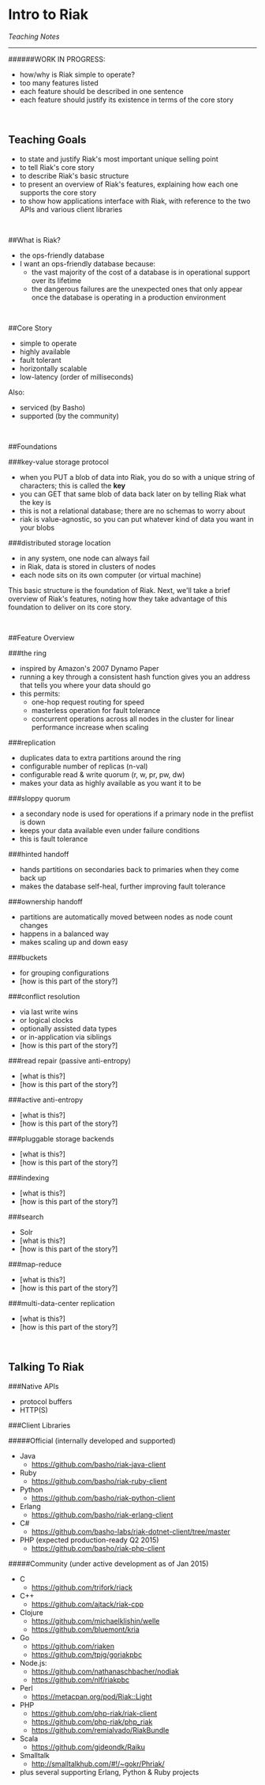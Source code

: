# Intro to Riak
*Teaching Notes*

---
######WORK IN PROGRESS:

+ how/why is Riak simple to operate?
+ too many features listed
+ each feature should be described in one sentence
+ each feature should justify its existence in terms of the core story

<br>

## Teaching Goals

+ to state and justify Riak's most important unique selling point
+ to tell Riak's core story
+ to describe Riak's basic structure
+ to present an overview of Riak's features, explaining how each one supports the core story
+ to show how applications interface with Riak, with reference to the two APIs and various client libraries

<br>


##What is Riak?

+ the ops-friendly database
+ I want an ops-friendly database because:
	+ the vast majority of the cost of a database is in operational support over its lifetime
	+ the dangerous failures are the unexpected ones that only appear once the database is operating in a production environment

<br>

##Core Story

+ simple to operate
+ highly available
+ fault tolerant
+ horizontally scalable
+ low-latency (order of milliseconds)

Also:
+ serviced (by Basho)
+ supported (by the community)

<br>

##Foundations

###key-value storage protocol

+ when you PUT a blob of data into Riak, you do so with a unique string of characters; this is called the **key**
+ you can GET that same blob of data back later on by telling Riak what the key is
+ this is not a relational database; there are no schemas to worry about 
+ riak is value-agnostic, so you can put whatever kind of data you want in your blobs

###distributed storage location

+ in any system, one node can always fail
+ in Riak, data is stored in clusters of nodes
+ each node sits on its own computer (or virtual machine)

This basic structure is the foundation of Riak. Next, we'll take a brief overview of Riak's features, noting how they take advantage of this foundation to deliver on its core story.

<br>

##Feature Overview

###the ring
+ inspired by Amazon's 2007 Dynamo Paper
+ running a key through a consistent hash function gives you an address that tells you where your data should go
+ this permits:
	+ one-hop request routing for speed
	+ masterless operation for fault tolerance
	+ concurrent operations across all nodes in the cluster for linear performance increase when scaling

###replication
+ duplicates data to extra partitions around the ring
+ configurable number of replicas (n-val)
+ configurable read & write quorum (r, w, pr, pw, dw)
+ makes your data as highly available as you want it to be

###sloppy quorum
+ a secondary node is used for operations if a primary node in the preflist is down
+ keeps your data available even under failure conditions
+ this is fault tolerance

###hinted handoff
+ hands partitions on secondaries back to primaries when they come back up
+ makes the database self-heal, further improving fault tolerance

###ownership handoff
+ partitions are automatically moved between nodes as node count changes
+ happens in a balanced way
+ makes scaling up and down easy

###buckets
+ for grouping configurations
+ [how is this part of the story?]

###conflict resolution
+ via last write wins
+ or logical clocks
+ optionally assisted data types
+ or in-application via siblings
+ [how is this part of the story?]

###read repair (passive anti-entropy)
+ [what is this?]
+ [how is this part of the story?]

###active anti-entropy
+ [what is this?]
+ [how is this part of the story?]

###pluggable storage backends
+ [what is this?]
+ [how is this part of the story?]
	
###indexing
+ [what is this?]
+ [how is this part of the story?]

###search
+ Solr
+ [what is this?]
+ [how is this part of the story?]

###map-reduce
+ [what is this?]
+ [how is this part of the story?]

###multi-data-center replication
+ [what is this?]
+ [how is this part of the story?]

<br>

## Talking To Riak

###Native APIs
+ protocol buffers
+ HTTP(S)

###Client Libraries

#####Official (internally developed and supported)
+ Java
	+ https://github.com/basho/riak-java-client
+ Ruby
	+ https://github.com/basho/riak-ruby-client
+ Python
	+ https://github.com/basho/riak-python-client
+ Erlang
	+ https://github.com/basho/riak-erlang-client
+ C#
	+ https://github.com/basho-labs/riak-dotnet-client/tree/master
+ PHP (expected production-ready Q2 2015)
	+ https://github.com/basho/riak-php-client

#####Community (under active development as of Jan 2015)

+ C
	+ https://github.com/trifork/riack
+ C++
	+ https://github.com/ajtack/riak-cpp
+ Clojure
	+ https://github.com/michaelklishin/welle
	+ https://github.com/bluemont/kria
+ Go
	+ https://github.com/riaken
	+ https://github.com/tpjg/goriakpbc
+ Node.js: 
	+ https://github.com/nathanaschbacher/nodiak
	+ https://github.com/nlf/riakpbc
+ Perl
	+ https://metacpan.org/pod/Riak::Light
+ PHP
	+ https://github.com/php-riak/riak-client
	+ https://github.com/php-riak/php_riak
	+ https://github.com/remialvado/RiakBundle
+ Scala
	+ https://github.com/gideondk/Raiku
+ Smalltalk
	+ http://smalltalkhub.com/#!/~gokr/Phriak/
+ plus several supporting Erlang, Python & Ruby projects